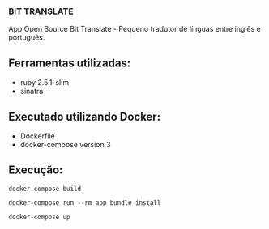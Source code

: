 ### BIT TRANSLATE ###

App Open Source Bit Translate - Pequeno tradutor de línguas entre inglês e português.

## Ferramentas utilizadas:

- ruby 2.5.1-slim
- sinatra

## Executado utilizando Docker:

- Dockerfile
- docker-compose version 3

## Execução:

```
docker-compose build

docker-compose run --rm app bundle install

docker-compose up
```
